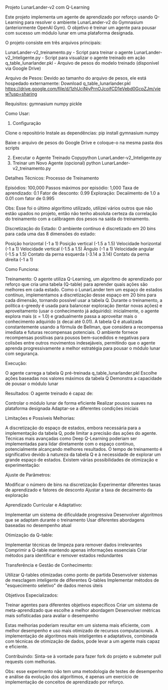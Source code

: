 Projeto LunarLander-v2 com Q-Learning

Este projeto implementa um agente de aprendizado por reforço usando Q-Learning para resolver o ambiente LunarLander-v2 do Gymnasium (anteriormente OpenAI Gym). O objetivo é treinar um agente para pousar com sucesso um módulo lunar em uma plataforma designada.

O projeto consiste em três arquivos principais:

LunarLander-v2_treinamento.py - Script para treinar o agente
LunarLander-v2_Inteligente.py - Script para visualizar o agente treinado em ação
q_table_lunarlander.pkl - Arquivo de pesos do modelo treinado (disponível via Google Drive)

Arquivo de Pesos:
Devido ao tamanho do arquivo de pesos, ele está hospedado externamente:
Download q_table_lunarlander.pkl https://drive.google.com/file/d/1zhUcjNjyPrnOJcoifCD1eVebd0GcpZJm/view?usp=sharing

Requisitos:
gymnasium
numpy
pickle

Como Usar:
1. Configuração

Clone o repositório
Instale as dependências:
pip install gymnasium numpy

Baixe o arquivo de pesos do Google Drive e coloque-o na mesma pasta dos scripts

2. Executar o Agente Treinado
Copypython LunarLander-v2_Inteligente.py
3. Treinar um Novo Agente (opcional)
python LunarLander-v2_treinamento.py

Detalhes Técnicos:
Processo de Treinamento

Episódios: 100,000
Passos máximos por episódio: 1,000
Taxa de aprendizado: 0.1
Fator de desconto: 0.99
Exploração: Decaiimento de 1.0 a 0.01 com fator de 0.995

Obs: Esse foi o último algorítimo utilizado, utilizei vários outros que não estão upados no projeto, então não tenho absoluta certeza da correlação do treinamento com a calibragem dos pesos na saída do treinamento.

Discretização do Estado:
O ambiente contínuo é discretizado em 20 bins para cada uma das 8 dimensões do estado:

Posição horizontal (-1 a 1)
Posição vertical (-1.5 a 1.5)
Velocidade horizontal (-1 a 1)
Velocidade vertical (-1.5 a 1.5)
Ângulo (-1 a 1)
Velocidade angular (-1.5 a 1.5)
Contato da perna esquerda (-3.14 a 3.14)
Contato da perna direita (-1 a 1)

Como Funciona:

Treinamento:
O agente utiliza Q-Learning, um algoritmo de aprendizado por reforço que cria uma tabela (Q-table) para aprender quais ações são melhores em cada estado. Como o LunarLander tem um espaço de estados contínuo, implementamos a discretização desse espaço em 20 bins para cada dimensão, tornando possível usar a tabela Q. Durante o treinamento, a política ε-greedy é usada para balancear exploração (tentar novas ações) e aproveitamento (usar o conhecimento já adquirido): inicialmente, o agente explora mais (ε = 1.0) e gradualmente passa a aproveitar mais o conhecimento adquirido (ε decai até 0.01). A tabela Q é atualizada constantemente usando a fórmula de Bellman, que considera a recompensa imediata e futuras recompensas potenciais. O ambiente fornece recompensas positivas para pousos bem-sucedidos e negativas para colisões entre outros movimentos indesejáveis, permitindo que o agente aprenda progressivamente a melhor estratégia para pousar o módulo lunar com segurança.

Execução:

O agente carrega a tabela Q pré-treinada q_table_lunarlander.pkl
Escolhe ações baseadas nos valores máximos da tabela Q
Demonstra a capacidade de pousar o módulo lunar



Resultados:
O agente treinado é capaz de:

Controlar o módulo lunar de forma eficiente
Realizar pousos suaves na plataforma designada
Adaptar-se a diferentes condições iniciais

Limitações e Possíveis Melhorias:

A discretização do espaço de estados, embora necessária para a implementação da tabela Q, pode limitar a precisão das ações do agente. Técnicas mais avançadas como Deep Q-Learning poderiam ser implementadas para lidar diretamente com o espaço contínuo, potencialmente alcançando melhores resultados. O tempo de treinamento é significativo devido à natureza da tabela Q e à necessidade de explorar um grande espaço de estados.
Existem várias possibilidades de otimização e experimentação:

Ajuste de Parâmetros:

Modificar o número de bins na discretização
Experimentar diferentes taxas de aprendizado e fatores de desconto
Ajustar a taxa de decaimento da exploração


Aprendizado Curricular e Adaptativo:

Implementar um sistema de dificuldade progressiva
Desenvolver algoritmos que se adaptam durante o treinamento
Usar diferentes abordagens baseadas no desempenho atual


Otimização da Q-table:

Implementar técnicas de limpeza para remover dados irrelevantes
Comprimir a Q-table mantendo apenas informações essenciais
Criar métodos para identificar e remover estados redundantes


Transferência e Gestão de Conhecimento:

Utilizar Q-tables otimizadas como ponto de partida
Desenvolver sistemas de mesclagem inteligente de diferentes Q-tables
Implementar métodos de "esquecimento seletivo" de dados menos úteis


Objetivos Especializados:

Treinar agentes para diferentes objetivos específicos
Criar um sistema de meta-aprendizado que escolhe a melhor abordagem
Desenvolver métricas mais sofisticadas para avaliar o desempenho



Estas melhorias poderiam resultar em um sistema mais eficiente, com melhor desempenho e uso mais otimizado de recursos computacionais. A implementação de algoritmos mais inteligentes e adaptativos, combinada com técnicas de otimização de dados, pode levar a um agente mais capaz e eficiente.

Contribuindo:
Sinta-se à vontade para fazer fork do projeto e submeter pull requests com melhorias.

Obs: esse experimento não tem uma metodologia de testes de desempenho e análise da evolução dos algorítimos, é apenas um exercício de implementação de conceitos de aprendizado por reforço.

